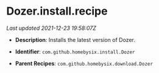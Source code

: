 # Dozer.install.recipe

_Last updated 2021-12-23 19:58:07Z_

- **Description**: Installs the latest version of Dozer.

- **Identifier**: `com.github.homebysix.install.Dozer`

- **Parent Recipes**: `com.github.homebysix.download.Dozer`